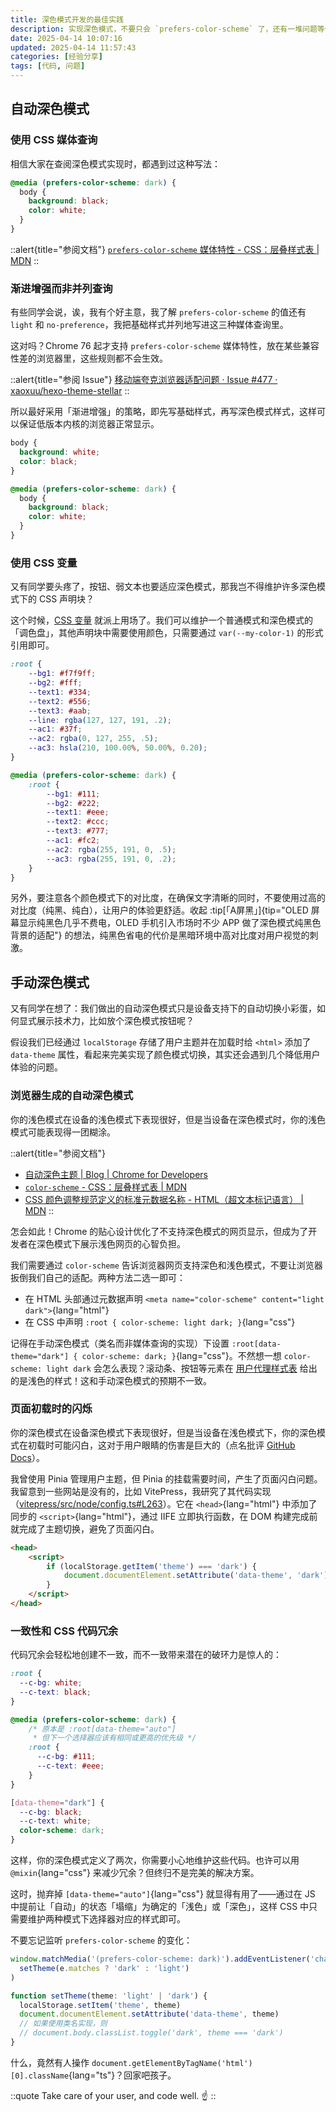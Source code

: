 ```yaml
---
title: 深色模式开发的最佳实践
description: 实现深色模式，不要只会 `prefers-color-scheme` 了，还有一堆问题等你来修。
date: 2025-04-14 10:07:16
updated: 2025-04-14 11:57:43
categories: [经验分享]
tags: [代码, 问题]
---
```


## 自动深色模式

### 使用 CSS 媒体查询

相信大家在查阅深色模式实现时，都遇到过这种写法：

```css
@media (prefers-color-scheme: dark) {
  body {
    background: black;
    color: white;
  }
}
```

::alert{title="参阅文档"}
[`prefers-color-scheme` 媒体特性 - CSS：层叠样式表 | MDN](https://developer.mozilla.org/zh-CN/docs/Web/CSS/@media/prefers-color-scheme)
::

### 渐进增强而非并列查询

有些同学会说，诶，我有个好主意，我了解 `prefers-color-scheme` 的值还有 `light` 和 `no-preference`，我把基础样式并列地写进这三种媒体查询里。

这对吗？Chrome 76 起才支持 `prefers-color-scheme` 媒体特性，放在某些兼容性差的浏览器里，这些规则都不会生效。

::alert{title="参阅 Issue"}
[移动端夸克浏览器适配问题 · Issue #477 · xaoxuu/hexo-theme-stellar](https://github.com/xaoxuu/hexo-theme-stellar/issues/477)
::

所以最好采用「渐进增强」的策略，即先写基础样式，再写深色模式样式，这样可以保证低版本内核的浏览器正常显示。

```css
body {
  background: white;
  color: black;
}

@media (prefers-color-scheme: dark) {
  body {
    background: black;
    color: white;
  }
}
```

### 使用 CSS 变量

又有同学要头疼了，按钮、弱文本也要适应深色模式，那我岂不得维护许多深色模式下的 CSS 声明块？

这个时候，[CSS 变量](https://developer.mozilla.org/zh-CN/docs/Web/CSS/Using_CSS_custom_properties) 就派上用场了。我们可以维护一个普通模式和深色模式的「调色盘」，其他声明块中需要使用颜色，只需要通过 `var(--my-color-1)` 的形式引用即可。

```css [https://cooo.site/asset/index.css]
:root {
    --bg1: #f7f9ff;
    --bg2: #fff;
    --text1: #334;
    --text2: #556;
    --text3: #aab;
    --line: rgba(127, 127, 191, .2);
    --ac1: #37f;
    --ac2: rgba(0, 127, 255, .5);
    --ac3: hsla(210, 100.00%, 50.00%, 0.20);
}

@media (prefers-color-scheme: dark) {
    :root {
        --bg1: #111;
        --bg2: #222;
        --text1: #eee;
        --text2: #ccc;
        --text3: #777;
        --ac1: #fc2;
        --ac2: rgba(255, 191, 0, .5);
        --ac3: rgba(255, 191, 0, .2);
    }
}
```

另外，要注意各个颜色模式下的对比度，在确保文字清晰的同时，不要使用过高的对比度（纯黑、纯白），让用户的体验更舒适。收起 :tip[「A屏黑」]{tip="OLED 屏幕显示纯黑色几乎不费电，OLED 手机引入市场时不少 APP 做了深色模式纯黑色背景的适配"} 的想法，纯黑色省电的代价是黑暗环境中高对比度对用户视觉的刺激。

## 手动深色模式

又有同学在想了：我们做出的自动深色模式只是设备支持下的自动切换小彩蛋，如何显式展示技术力，比如放个深色模式按钮呢？

假设我们已经通过 `localStorage` 存储了用户主题并在加载时给 `<html>` 添加了 `data-theme` 属性，看起来完美实现了颜色模式切换，其实还会遇到几个降低用户体验的问题。

### 浏览器生成的自动深色模式

你的浅色模式在设备的浅色模式下表现很好，但是当设备在深色模式时，你的浅色模式可能表现得一团糊涂。

::alert{title="参阅文档"}
- [自动深色主题 | Blog | Chrome for Developers](https://developer.chrome.google.cn/blog/auto-dark-theme)
- [`color-scheme` - CSS：层叠样式表 | MDN](https://developer.mozilla.org/zh-CN/docs/Web/CSS/color-scheme)
- [CSS 颜色调整规范定义的标准元数据名称 - HTML（超文本标记语言） | MDN](https://developer.mozilla.org/zh-CN/docs/Web/HTML/Reference/Elements/meta/name#%E5%85%B6%E4%BB%96%E8%A7%84%E8%8C%83%E4%B8%AD%E5%AE%9A%E4%B9%89%E7%9A%84%E6%A0%87%E5%87%86%E5%85%83%E6%95%B0%E6%8D%AE%E5%90%8D%E7%A7%B0)
::

怎会如此！Chrome 的贴心设计优化了不支持深色模式的网页显示，但成为了开发者在深色模式下展示浅色网页的心智负担。

我们需要通过 `color-scheme` 告诉浏览器网页支持深色和浅色模式，不要让浏览器扳倒我们自己的适配。两种方法二选一即可：

- 在 HTML 头部通过元数据声明 `<meta name="color-scheme" content="light dark">`{lang="html"}
- 在 CSS 中声明 `:root { color-scheme: light dark; }`{lang="css"}

记得在手动深色模式（类名而非媒体查询的实现）下设置 `:root[data-theme="dark"] { color-scheme: dark; }`{lang="css"}。不然想一想 `color-scheme: light dark` 会怎么表现？滚动条、按钮等元素在 [用户代理样式表](https://developer.mozilla.org/zh-CN/docs/Web/CSS/CSS_cascade/Cascade#css_%E5%A3%B0%E6%98%8E%E7%9A%84%E6%BA%90) 给出的是浅色的样式！这和手动深色模式的预期不一致。

### 页面初载时的闪烁

你的深色模式在设备深色模式下表现很好，但是当设备在浅色模式下，你的深色模式在初载时可能闪白，这对于用户眼睛的伤害是巨大的（点名批评 [GitHub Docs](https://docs.github.com/zh)）。

我曾使用 Pinia 管理用户主题，但 Pinia 的挂载需要时间，产生了页面闪白问题。我留意到一些网站是没有的，比如 VitePress，我研究了其代码实现（[vitepress/src/node/config.ts#L263](https://github.com/vuejs/vitepress/blob/main/src/node/config.ts#L263)）。它在 `<head>`{lang="html"} 中添加了同步的 `<script>`{lang="html"}，通过 IIFE 立即执行函数，在 DOM 构建完成前就完成了主题切换，避免了页面闪白。

```html [https://cooo.site/asset/index.html]
<head>
    <script>
        if (localStorage.getItem('theme') === 'dark') {
            document.documentElement.setAttribute('data-theme', 'dark')
        }
    </script>
</head>
```

### 一致性和 CSS 代码冗余

代码冗余会轻松地创建不一致，而不一致带来潜在的破环力是惊人的：

```css
:root {
  --c-bg: white;
  --c-text: black;
}

@media (prefers-color-scheme: dark) {
    /* 原本是 :root[data-theme="auto"]
     * 但下一个选择器应该有相同或更高的优先级 */
    :root {
      --c-bg: #111;
      --c-text: #eee;
    }
}

[data-theme="dark"] {
  --c-bg: black;
  --c-text: white;
  color-scheme: dark;
}
```

这样，你的深色模式定义了两次，你需要小心地维护这些代码。也许可以用 `@mixin`{lang="css"} 来减少冗余？但终归不是完美的解决方案。

这时，抛弃掉 `[data-theme="auto"]`{lang="css"} 就显得有用了——通过在 JS 中提前让「自动」的状态「塌缩」为确定的「浅色」或「深色」，这样 CSS 中只需要维护两种模式下选择器对应的样式即可。

不要忘记监听 `prefers-color-scheme` 的变化：

```ts
window.matchMedia('(prefers-color-scheme: dark)').addEventListener('change', e =>
  setTheme(e.matches ? 'dark' : 'light')
)

function setTheme(theme: 'light' | 'dark') {
  localStorage.setItem('theme', theme)
  document.documentElement.setAttribute('data-theme', theme)
  // 如果使用类名实现，则
  // document.body.classList.toggle('dark', theme === 'dark')
}
```

什么，竟然有人操作 `document.getElementByTagName('html')[0].className`{lang="ts"}？回家吧孩子。

::quote
Take care of your user, and code well. ☝️
::
